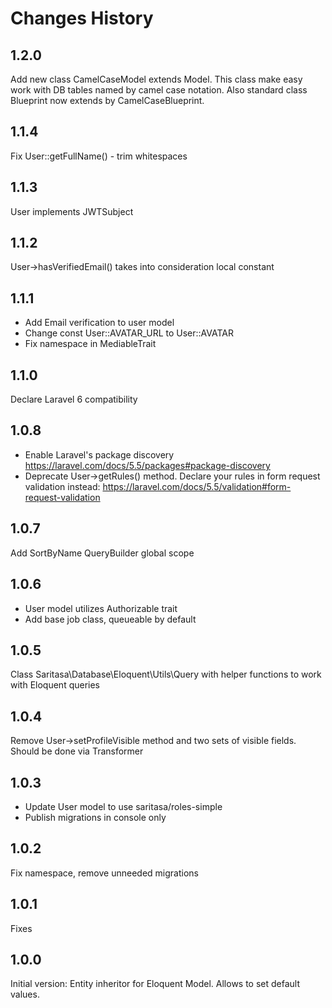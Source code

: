 # Changes History

1.2.0
-----
Add new class CamelCaseModel extends Model.
This class make easy work with DB tables named by camel case notation.
Also standard class Blueprint now extends by CamelCaseBlueprint.

1.1.4
-----
Fix User::getFullName() - trim whitespaces

1.1.3
-----
User implements JWTSubject

1.1.2
-----
User->hasVerifiedEmail() takes into consideration local constant

1.1.1
-----
* Add Email verification to user model
* Change const User::AVATAR_URL to User::AVATAR
* Fix namespace in MediableTrait 

1.1.0
-----
Declare Laravel 6 compatibility

1.0.8
-----
* Enable Laravel's package discovery https://laravel.com/docs/5.5/packages#package-discovery
* Deprecate User->getRules() method.
  Declare your rules in form request validation instead: https://laravel.com/docs/5.5/validation#form-request-validation

1.0.7
-----
Add SortByName QueryBuilder global scope

1.0.6
-----
* User model utilizes Authorizable trait
* Add base job class, queueable by default

1.0.5
-----
Class Saritasa\Database\Eloquent\Utils\Query with helper functions to work with Eloquent queries

1.0.4
-----
Remove User->setProfileVisible method and two sets of visible fields. Should be done via Transformer

1.0.3
-----
* Update User model to use saritasa/roles-simple
* Publish migrations in console only

1.0.2
-----
Fix namespace, remove unneeded migrations

1.0.1
-----
Fixes

1.0.0
-----
Initial version: Entity inheritor for Eloquent Model. Allows to set default values.
